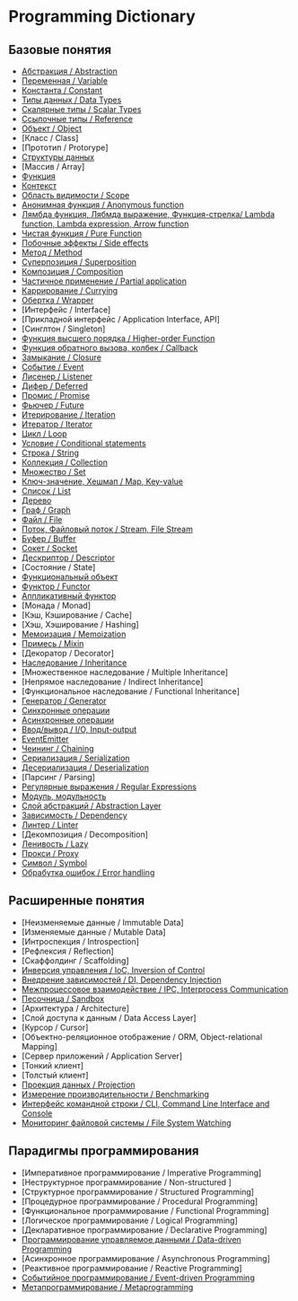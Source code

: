 # Programming Dictionary

## Базовые понятия

- [Абстракция / Abstraction](https://github.com/HowProgrammingWorks/Abstractions)
- [Переменная / Variable](https://github.com/HowProgrammingWorks/DataTypes)
- [Константа / Constant](https://github.com/HowProgrammingWorks/DataTypes)
- [Типы данных / Data Types](https://github.com/HowProgrammingWorks/DataTypes)
- [Скалярные типы / Scalar Types](https://github.com/HowProgrammingWorks/DataTypes)
- [Ссылочные типы / Reference](https://github.com/HowProgrammingWorks/DataTypes)
- [Объект / Object](https://github.com/HowProgrammingWorks/DataTypes)
- [Класс / Class]
- [Прототип / Protorype]
- [Cтруктуры данных](https://github.com/HowProgrammingWorks/DataStructures)
- [Массив / Array]
- [Функция](https://github.com/HowProgrammingWorks/Function)
- [Контекст](https://github.com/HowProgrammingWorks/Function)
- [Область видимости / Scope](https://github.com/HowProgrammingWorks/Function)
- [Анонимная функция / Anonymous function](https://github.com/HowProgrammingWorks/Function)
- [Лямбда функция, Лябмда выражение, Функция-стрелка/ Lambda function, Lambda expression, Arrow function](https://github.com/HowProgrammingWorks/Function)
- [Чистая функция / Pure Function](https://github.com/HowProgrammingWorks/Function)
- [Побочные эффекты / Side effects](https://github.com/HowProgrammingWorks/Function)
- [Метод / Method](https://github.com/HowProgrammingWorks/Function)
- [Суперпозиция / Superposition](https://github.com/HowProgrammingWorks/Composition)
- [Композиция / Composition](https://github.com/HowProgrammingWorks/Composition)
- [Частичное применение / Partial application](https://github.com/HowProgrammingWorks/PartialApplication)
- [Каррирование / Currying](https://github.com/HowProgrammingWorks/PartialApplication)
- [Обертка / Wrapper](https://github.com/HowProgrammingWorks/Wrapper)
- [Интерфейс / Interface]
- [Прикладной интерфейс / Application Interface, API]
- [Синглтон / Singleton]
- [Функция высшего порядка / Higher-order Function](https://github.com/HowProgrammingWorks/HigherOrderFunction)
- [Функция обратного вызова, колбек / Callback](https://github.com/HowProgrammingWorks/Callbacks)
- [Замыкание / Closure](https://github.com/HowProgrammingWorks/Closure)
- [Событие / Event](https://github.com/HowProgrammingWorks/Callbacks)
- [Лисенер / Listener](https://github.com/HowProgrammingWorks/Callbacks)
- [Дифер / Deferred](https://github.com/HowProgrammingWorks/Callbacks)
- [Промис / Promise](https://github.com/HowProgrammingWorks/Promise)
- [Фьючер / Future](https://github.com/HowProgrammingWorks/Callbacks)
- [Итерирование / Iteration](https://github.com/HowProgrammingWorks/Iteration)
- [Итератор / Iterator](https://github.com/HowProgrammingWorks/Iteration)
- [Цикл / Loop](https://github.com/HowProgrammingWorks/Iteration)
- [Условие / Conditional statements](https://github.com/HowProgrammingWorks/Conditional)
- [Строка / String](https://github.com/HowProgrammingWorks/String)
- [Коллекция / Collection](https://github.com/HowProgrammingWorks/Collections)
- [Множество / Set](https://github.com/HowProgrammingWorks/Set)
- [Ключ-значение, Хешмап / Map, Key-value](https://github.com/HowProgrammingWorks/KeyValue)
- [Список / List](https://github.com/HowProgrammingWorks/LinkedList)
- [Дерево](https://github.com/HowProgrammingWorks/TreeNode)
- [Граф / Graph](https://github.com/HowProgrammingWorks/DirectedGraph)
- [Файл / File](https://github.com/HowProgrammingWorks/Files)
- [Поток, Файловый поток / Stream, File Stream](https://github.com/HowProgrammingWorks/Streams)
- [Буфер / Buffer](https://github.com/HowProgrammingWorks/Buffers)
- [Сокет / Socket](https://github.com/HowProgrammingWorks/Socket)
- [Дескриптор / Descriptor](https://github.com/HowProgrammingWorks/Files)
- [Состояние / State]
- [Функциональный объект](https://github.com/HowProgrammingWorks/Functor)
- [Функтор / Functor](https://github.com/HowProgrammingWorks/Functor)
- [Аппликативный функтор](https://github.com/HowProgrammingWorks/Functor)
- [Монада / Monad]
- [Кэш, Кэширование / Cache]
- [Хэш, Хэширование / Hashing]
- [Мемоизация / Memoization](https://github.com/HowProgrammingWorks/Memoization)
- [Примесь / Mixin](https://github.com/HowProgrammingWorks/Mixin)
- [Декоратор / Decorator]
- [Наследование / Inheritance](https://github.com/HowProgrammingWorks/Function)
- [Множественное наследование / Multiple Inheritance]
- [Непрямое наследование / Indirect Inheritance]
- [Функциональное наследование / Functional Inheritance]
- [Генератор / Generator](https://github.com/HowProgrammingWorks/Generator)
- [Синхронные операции](https://github.com/HowProgrammingWorks/AsynchronousProgramming)
- [Асинхронные операции](https://github.com/HowProgrammingWorks/AsynchronousProgramming)
- [Ввод/вывод / I/O, Input-output](https://github.com/HowProgrammingWorks/AsynchronousProgramming)
- [EventEmitter](https://github.com/HowProgrammingWorks/EventEmitter)
- [Чеининг / Chaining](https://github.com/HowProgrammingWorks/Chaining)
- [Сериализация / Serialization](https://github.com/HowProgrammingWorks/Serialization)
- [Десериализация / Deserialization](https://github.com/HowProgrammingWorks/Serialization)
- [Парсинг / Parsing]
- [Регулярные выражения / Regular Expressions](https://github.com/HowProgrammingWorks/RegExp)
- [Модуль, модульность](https://github.com/HowProgrammingWorks/Modularity)
- [Слой абстракций / Abstraction Layer](https://github.com/HowProgrammingWorks/AbstractionLayers)
- [Зависимость / Dependency](https://github.com/HowProgrammingWorks/Project)
- [Линтер / Linter](https://github.com/HowProgrammingWorks/Tools)
- [Декомпозиция / Decomposition]
- [Ленивость / Lazy](https://github.com/HowProgrammingWorks/Lazy)
- [Прокси / Proxy](https://github.com/HowProgrammingWorks/Proxy)
- [Символ / Symbol](https://github.com/HowProgrammingWorks/Symbol)
- [Обрабутка ошибок / Error handling](https://github.com/HowProgrammingWorks/Errors)

## Расширенные понятия

- [Неизменяемые данные / Immutable Data]
- [Изменяемые данные / Mutable Data]
- [Интроспекция / Introspection]
- [Рефлексия / Reflection]
- [Скаффолдинг / Scaffolding]
- [Инверсия управления / IoC, Inversion of Control](https://github.com/HowProgrammingWorks/InversionOfControl)
- [Внедрение зависимостей / DI, Dependency Injection](https://github.com/HowProgrammingWorks/DependencyInjection)
- [Межпроцессовое взаимодействие / IPC, Interprocess Communication](https://github.com/HowProgrammingWorks/InterProcessCommunication)
- [Песочница / Sandbox](https://github.com/HowProgrammingWorks/Sandboxes)
- [Архитектура / Architecture]
- [Слой доступа к данным / Data Access Layer]
- [Курсор / Cursor]
- [Объектно-реляционное отображение / ORM, Object-relational Mapping]
- [Сервер приложений / Application Server]
- [Тонкий клиент]
- [Толстый клиент]
- [Проекция данных / Projection](https://github.com/HowProgrammingWorks/Projection)
- [Измерение производительности / Benchmarking](https://github.com/HowProgrammingWorks/Benchmark)
- [Интерфейс командной строки / CLI, Command Line Interface and Console](https://github.com/HowProgrammingWorks/CommandLine)
- [Мониторинг файловой системы / File System Watching](https://github.com/HowProgrammingWorks/Files)

## Парадигмы программирования

- [Императивное программирование / Imperative Programming]
- [Неструктурное программирование / Non-structured ]
- [Структурное программирование / Structured Programming]
- [Процедурное программирование / Procedural Programming]
- [Функциональное программирование / Functional Programming]
- [Логическое программирование / Logical Programming]
- [Декларативное программирование / Declarative Programming]
- [Программирование управляемое данными / Data-driven Programming](https://github.com/HowProgrammingWorks/DataDrivenProgramming)
- [Асинхронное программирование / Asynchronous Programming]
- [Реактивное программирование / Reactive Programming]
- [Событийное программирование / Event-driven Programming](https://github.com/HowProgrammingWorks/EventDrivenProgramming)
- [Метапрограммирование / Metaprogramming](https://github.com/HowProgrammingWorks/Metaprogramming)
